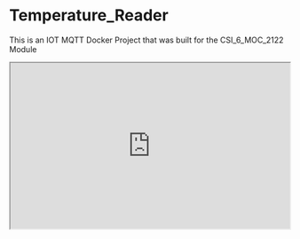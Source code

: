 # Temperature_Reader
This is an IOT MQTT Docker Project that was built for the CSI_6_MOC_2122 Module

<iframe
  src="https://www.slideshare.net/secret/vM5ak4ojb7oBZJ"
  style="width:100%; height:300px;"
></iframe>
